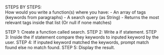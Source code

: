STEPS BY STEPS:  
How would you write a function(s) where you have:
    - An array of tags (keywords from paragraphs)
    - A search query (as String)
    - Returns the most relevant tags inside that list (Or null if none matches)

STEP 1: Create a function called search.
STEP 2: Write a if statement.
STEP 3: Inside the if statement compare they keywords to inputed keyword by the user.
STEP 4: If inputed keyword matched the keywords, prompt match found else no match found.
STEP 5: Display the result.